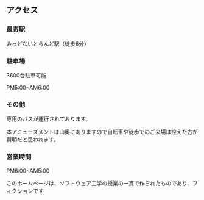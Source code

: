 ## アクセス

### 最寄駅
みっどないとらんど駅（徒歩6分）

### 駐車場
3600台駐車可能

PM5:00~AM6:00

### その他
専用のバスが運行されております。 

本アミューズメントは山奥にありますので自転車や徒歩でのご来場は控えた方が賢明だと思われます。


### 営業時間
PM6:00~AM5:00














このホームページは、ソフトウェア工学の授業の一貫で作られたものであり、フィクションです
